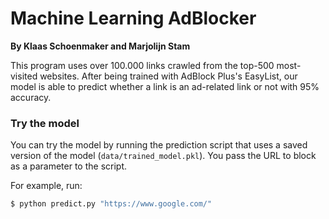 # Machine Learning AdBlocker
**By Klaas Schoenmaker and Marjolijn Stam**

This program uses over 100.000 links crawled from the top-500 most-visited websites. After being trained with AdBlock Plus's EasyList, our model is able to predict whether a link is an ad-related link or not with 95% accuracy.

### Try the model

You can try the model by running the prediction script that uses a saved version of the model (`data/trained_model.pkl`).
You pass the URL to block as a parameter to the script.

For example, run:

```sh
$ python predict.py "https://www.google.com/"
```